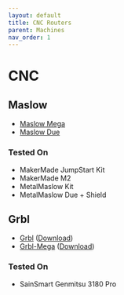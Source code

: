 ```yaml
---
layout: default
title: CNC Routers
parent: Machines
nav_order: 1
---
```


# CNC

## Maslow

- [Maslow Mega](https://github.com/WebControlCNC/Firmware/tree/release/holey)
- [Maslow Due](https://github.com/makermadecnc/MaslowDue)

### Tested On

- MakerMade JumpStart Kit
- MakerMade M2
- MetalMaslow Kit
- MetalMaslow Due + Shield

## Grbl

- [Grbl](https://github.com/gnea/grbl) ([Download](https://github.com/gnea/grbl/releases))
- [Grbl-Mega](https://github.com/gnea/grbl-Mega) ([Download](https://github.com/gnea/grbl-Mega/releases))

### Tested On

- SainSmart Genmitsu 3180 Pro
